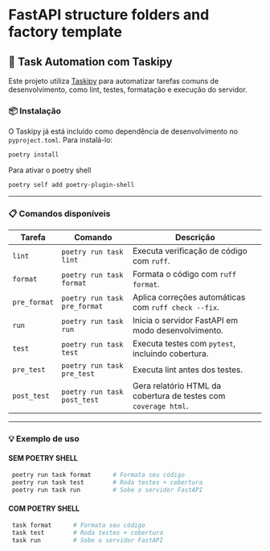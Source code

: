 # FastAPI structure folders and factory template

## 🔧 Task Automation com Taskipy

Este projeto utiliza [Taskipy](https://github.com/illBeRoy/taskipy) para automatizar tarefas comuns de desenvolvimento, como lint, testes, formatação e execução do servidor.

### 📦 Instalação

O Taskipy já está incluído como dependência de desenvolvimento no `pyproject.toml`. Para instalá-lo:

```bash
poetry install
```
Para ativar o poetry shell
```bash
poetry self add poetry-plugin-shell
```

---

### 📋 Comandos disponíveis

|Tarefa|Comando|Descrição|
|---|---|---|
|`lint`|`poetry run task lint`|Executa verificação de código com `ruff`.|
|`format`|`poetry run task format`|Formata o código com `ruff format`.|
|`pre_format`|`poetry run task pre_format`|Aplica correções automáticas com `ruff check --fix`.|
|`run`|`poetry run task run`|Inicia o servidor FastAPI em modo desenvolvimento.|
|`test`|`poetry run task test`|Executa testes com `pytest`, incluindo cobertura.|
|`pre_test`|`poetry run task pre_test`|Executa lint antes dos testes.|
|`post_test`|`poetry run task post_test`|Gera relatório HTML da cobertura de testes com `coverage html`.|

---

### 💡 Exemplo de uso
#### SEM POETRY SHELL
```bash
 poetry run task format      # Formata seu código 
 poetry run task test        # Roda testes + cobertura 
 poetry run task run         # Sobe o servidor FastAPI
```

#### COM POETRY SHELL
```bash
 task format      # Formata seu código 
 task test        # Roda testes + cobertura 
 task run         # Sobe o servidor FastAPI
```
